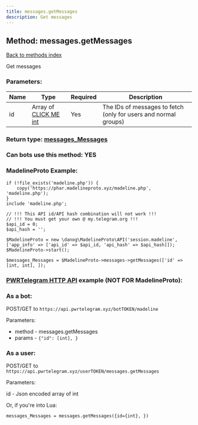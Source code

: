 ```yaml
---
title: messages.getMessages
description: Get messages
---
```

## Method: messages.getMessages  
[Back to methods index](index.md)


Get messages

### Parameters:

| Name     |    Type       | Required | Description |
|----------|---------------|----------|-------------|
|id|Array of [CLICK ME int](../types/int.md) | Yes|The IDs of messages to fetch (only for users and normal groups)|


### Return type: [messages\_Messages](../types/messages_Messages.md)

### Can bots use this method: **YES**


### MadelineProto Example:


```
if (!file_exists('madeline.php')) {
    copy('https://phar.madelineproto.xyz/madeline.php', 'madeline.php');
}
include 'madeline.php';

// !!! This API id/API hash combination will not work !!!
// !!! You must get your own @ my.telegram.org !!!
$api_id = 0;
$api_hash = '';

$MadelineProto = new \danog\MadelineProto\API('session.madeline', ['app_info' => ['api_id' => $api_id, 'api_hash' => $api_hash]]);
$MadelineProto->start();

$messages_Messages = $MadelineProto->messages->getMessages(['id' => [int, int], ]);
```

### [PWRTelegram HTTP API](https://pwrtelegram.xyz) example (NOT FOR MadelineProto):

### As a bot:

POST/GET to `https://api.pwrtelegram.xyz/botTOKEN/madeline`

Parameters:

* method - messages.getMessages
* params - `{"id": [int], }`



### As a user:

POST/GET to `https://api.pwrtelegram.xyz/userTOKEN/messages.getMessages`

Parameters:

id - Json encoded  array of int




Or, if you're into Lua:

```
messages_Messages = messages.getMessages({id={int}, })
```

